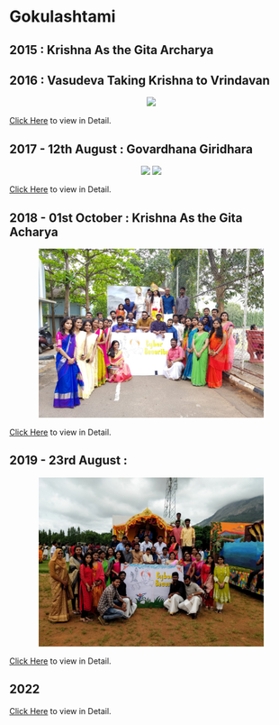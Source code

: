 # Gokulashtami

## 2015 : Krishna As the Gita Archarya 

## 2016 : Vasudeva Taking Krishna to Vrindavan

<p align="center">
  <img src="2016/Group_Photo.jpg">
</p>

[Click Here](2016) to view in Detail.


## 2017 - 12th August : Govardhana Giridhara

<p align="center">
  <img src="Assets/2017/Banner.jpg" width=500>
  <img src="Assets/2017/Float.jpg" width=500>
</p>

[Click Here](2017) to view in Detail.


## 2018 - 01st October : Krishna As the Gita Acharya

<p align="center">
  <img src="Assets/2018/Group_Photo.jpg" width=400>
</p>

[Click Here](2018) to view in Detail.


## 2019 - 23rd August : 

<p align="center">
  <img src="Assets/2019/Group_Photo.jpg" width=400>
</p>

[Click Here](2019) to view in Detail.


## 2022

[Click Here](2022) to view in Detail.
